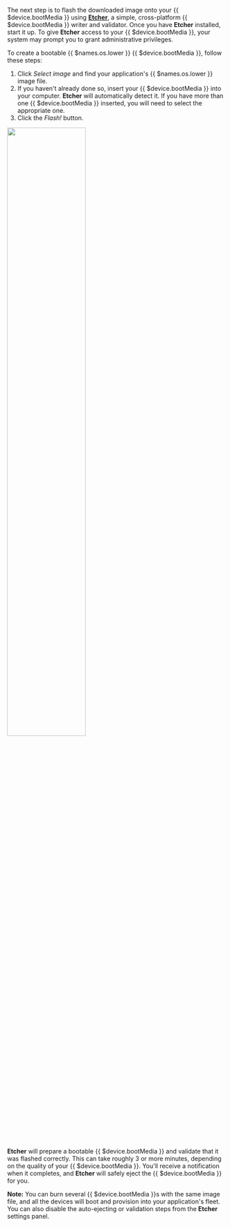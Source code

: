 The next step is to flash the downloaded image onto your {{ $device.bootMedia }} using [**Etcher**][etcher-link], a simple, cross-platform {{ $device.bootMedia }} writer and validator. Once you have **Etcher** installed, start it up. To give **Etcher** access to your {{ $device.bootMedia }}, your system may prompt you to grant administrative privileges.

To create a bootable {{ $names.os.lower }} {{ $device.bootMedia }}, follow these steps:

1. Click *Select image* and find your application's {{ $names.os.lower }} image file.
2. If you haven't already done so, insert your {{ $device.bootMedia }} into your computer. **Etcher** will automatically detect it. If you have more than one {{ $device.bootMedia }} inserted, you will need to select the appropriate one.
3. Click the *Flash!* button.

<img src="/img/common/etcher/etcher.gif" width="60%">

**Etcher** will prepare a bootable {{ $device.bootMedia }} and validate that it was flashed correctly. This can take roughly 3 or more minutes, depending on the quality of your {{ $device.bootMedia }}. You'll receive a notification when it completes, and **Etcher** will safely eject the {{ $device.bootMedia }} for you.

__Note:__ You can burn several {{ $device.bootMedia }}s with the same image file, and all the devices will boot and provision into your application's fleet. You can also disable the auto-ejecting or validation steps from the **Etcher** settings panel.

[etcher-link]:https://www.balena.io/etcher
